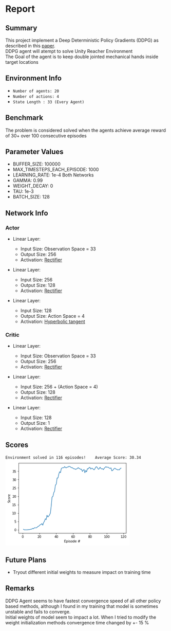 # Report

## Summary

This project implement a Deep Deterministic Policy Gradients (DDPG) as described in this [paper](https://arxiv.org/pdf/1509.02971.pdf).<br>
DDPG agent will atempt to solve Unity Reacher Environment<br>
The Goal of the agent is to keep double jointed mechanical hands inside target locations 

## Environment Info

- `Number of agents: 20`<br>
- `Number of actions: 4`<br>
- `State Length : 33 (Every Agent)` <br>

## Benchmark 

The problem is considered solved when the agents achieve average reward of 30+ over 100 consecutive episodes



## Parameter Values

- BUFFER_SIZE: 100000
- MAX_TIMESTEPS_EACH_EPISODE: 1000
- LEARNING_RATE: 1e-4 Both Networks
- GAMMA: 0.99
- WEIGHT_DECAY: 0
- TAU: 1e-3
- BATCH_SIZE: 128

## Network Info

### Actor
- Linear Layer:
    - Input Size: Observation Space = 33
    - Output Size: 256
    - Activation: [Rectifier](https://en.wikipedia.org/wiki/Rectifier_(neural_networks))

- Linear Layer:
    - Input Size: 256
    - Output Size: 128
    - Activation: [Rectifier](https://en.wikipedia.org/wiki/Rectifier_(neural_networks))

- Linear Layer:
    - Input Size: 128
    - Output Size: Action Space = 4
    - Activation: [Hyperbolic tangent](https://en.wikipedia.org/wiki/Hyperbolic_function#Hyperbolic_tangent)

### Critic
 - Linear Layer:
    - Input Size: Observation Space = 33
    - Output Size: 256
    - Activation: [Rectifier](https://en.wikipedia.org/wiki/Rectifier_(neural_networks))

- Linear Layer:
    - Input Size: 256 + (Action Space = 4)
    - Output Size: 128
    - Activation: [Rectifier](https://en.wikipedia.org/wiki/Rectifier_(neural_networks))

- Linear Layer:
    - Input Size: 128
    - Output Size: 1
    - Activation: [Rectifier](https://en.wikipedia.org/wiki/Rectifier_(neural_networks))

## Scores
`Environment solved in 116 episodes!	Average Score: 30.34`<br>
![alt text](./Assets/Graph.png "Scores Over Episode")


## Future Plans

- Tryout different initial weights to measure impact on training time

## Remarks

DDPG Agent seems to have fastest convergence speed of all other policy based methods, although I found in my training that model is sometimes unstable and fails to converge.<br> Initial weights of model seem to impact a lot. When I tried to modify the weight initialization methods convergence time changed by +- 15 % <br>

